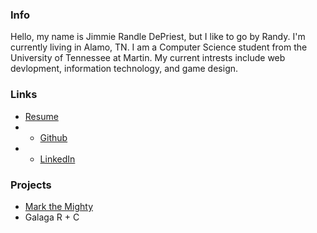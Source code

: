### Info

Hello, my name is Jimmie Randle DePriest, but I like to go by Randy. 
I'm currently living in Alamo, TN.
I am a Computer Science student from the University of Tennessee at Martin.
My current intrests include web devlopment, information technology, and game design.

### Links
- [Resume](https://jimrdepr.github.io/Resum.pdf)
- - [Github](https://jimrdepr.github.io/mark-the-mighty)
- - [LinkedIn](https://jimrdepr.github.io/mark-the-mighty)


### Projects
- [Mark the Mighty](https://jimrdepr.github.io/mark-the-mighty)
- Galaga R + C
